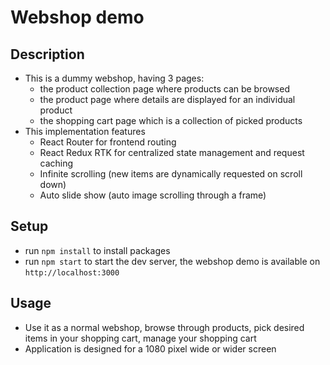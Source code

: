 # Webshop demo

## Description
- This is a dummy webshop, having 3 pages:
  - the product collection page where products can be browsed
  - the product page where details are displayed for an individual product
  - the shopping cart page which is a collection of picked products 
- This implementation features 
  - React Router for frontend routing 
  - React Redux RTK for centralized state management and request caching
  - Infinite scrolling (new items are dynamically requested on scroll down)
  - Auto slide show (auto image scrolling through a frame)



## Setup
- run `npm install` to install packages
- run `npm start` to start the dev server, the webshop demo is available on `http://localhost:3000`

## Usage
- Use it as a normal webshop, browse through products, pick desired items in your shopping cart, manage your shopping cart
- Application is designed for a 1080 pixel wide or wider screen 

